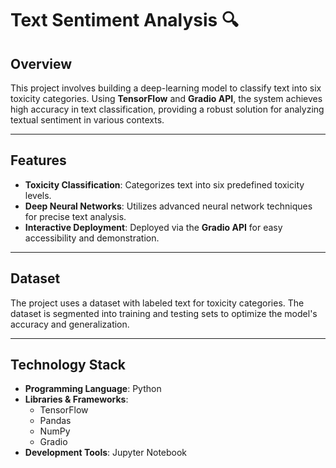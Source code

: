 # Text Sentiment Analysis 🔍

## Overview  
This project involves building a deep-learning model to classify text into six toxicity categories. Using **TensorFlow** and **Gradio API**, the system achieves high accuracy in text classification, providing a robust solution for analyzing textual sentiment in various contexts.  

---

## Features  
- **Toxicity Classification**: Categorizes text into six predefined toxicity levels.  
- **Deep Neural Networks**: Utilizes advanced neural network techniques for precise text analysis.  
- **Interactive Deployment**: Deployed via the **Gradio API** for easy accessibility and demonstration.  

---

## Dataset  
The project uses a dataset with labeled text for toxicity categories. The dataset is segmented into training and testing sets to optimize the model's accuracy and generalization.  

---

## Technology Stack  
- **Programming Language**: Python  
- **Libraries & Frameworks**:  
  - TensorFlow  
  - Pandas  
  - NumPy  
  - Gradio  
- **Development Tools**: Jupyter Notebook
